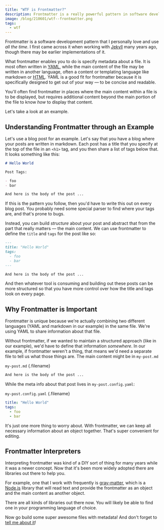 ```yaml
---
title: "WTF is Frontmatter?"
description: Frontmatter is a really powerful pattern in software development these days. What exactly is it and why is it so great? Let's explore that together!
image: /blog/210601/wtf--frontmatter.png
tags:
  - wtf
---
```


Frontmatter is a software development pattern that I personally love and use _all the time_. I first came across it when working with [Jekyll](https://jekyllrb.com/docs/front-matter/) many years ago, though there may be earlier implementations of it.

What frontmatter enables you to do is specify metadata about a file. It is most often written in [YAML](/blog/wtf-is-yaml/), while the main content of the file may be written in another language, often a content or templating language like markdown or [HTML](/blog/wtf-is-html/). YAML is a good fit for frontmatter because it is specifically designed to get out of your way — to be concise and readable.

You'll often find frontmatter in places where the main content within a file is to be displayed, but requires additional content beyond the main portion of the file to know _how_ to display that content.

Let's take a look at an example.

## Understanding Frontmatter through an Example

Let's use a blog post for an example. Let's say that you have a blog where your posts are written in markdown. Each post has a title that you specify at the top of the file in an `<h1>` tag, and you then share a list of tags below that. It looks something like this:

```md
# Hello World

Post Tags:

- foo
- bar

And here is the body of the post ...
```

If this is the pattern you follow, then you'd have to write this out on every blog post. You probably need some special parser to find where your tags are, and that's prone to bugs.

Instead, you can build _structure_ about your post and abstract that from the part that really matters — the main content. We can use frontmatter to define the `title` and `tags` for the post like so:

```md
---
title: "Hello World"
tags:
  - foo
  - bar
---

And here is the body of the post ...
```

And then whatever tool is consuming and building out these posts can be more structured so that you have more control over how the title and tags look on every page.

## Why Frontmatter is Important

Frontmatter is unique because we're actually combining two different languages (YAML and markdown in our example) in the same file. We're using YAML to share information about that file.

Without frontmatter, if we wanted to maintain a structured approach (like in our example), we'd have to define that information _somewhere_. In our example, if frontmatter weren't a thing, that means we'd need a separate file to tell us what those things are. The main content might be in `my-post.md`

`my-post.md` {.filename}

```md
And here is the body of the post ...
```

While the meta info about that post lives in `my-post.config.yaml`:

`my-post.config.yaml` {.filename}

```yaml
title: "Hello World"
tags:
  - foo
  - bar
```

It's just one more thing to worry about. With frontmatter, we can keep all necessary information about an object together. That's super convenient for editing.

## Frontmatter Interpreters

Interpreting frontmatter was kind of a DIY sort of thing for many years while it was a newer concept. Now that it's been more widely adopted there are libraries out there to help you.

For example, one that I work with frequently is [gray-matter](https://github.com/jonschlinkert/gray-matter), which is a [Node.js](/blog/wtf-is-node/) library that will read text and provide the frontmatter as an object and the main content as another object.

There are all kinds of libraries out there now. You will likely be able to find one in your programming language of choice.

Now go build some super awesome files with metadata! And don't forget to [tell me about it](https://twitter.com/seancdavis29)!
